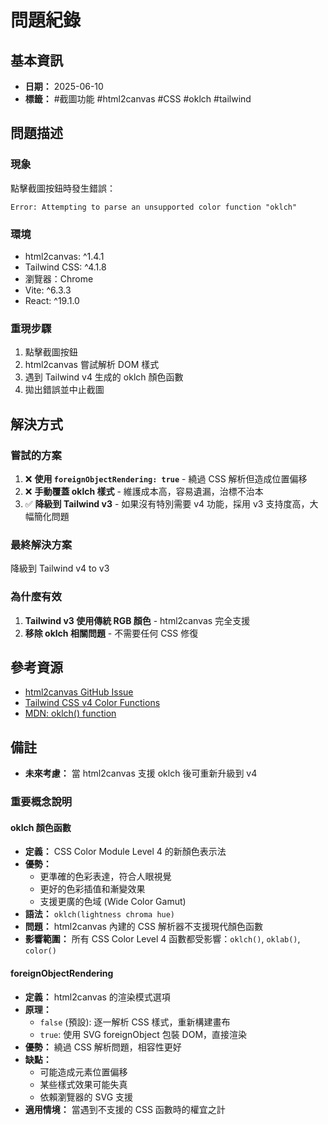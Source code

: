 # 問題紀錄

## 基本資訊

- **日期：** 2025-06-10
- **標籤：** #截圖功能 #html2canvas #CSS #oklch #tailwind

## 問題描述

### 現象

點擊截圖按鈕時發生錯誤：

```
Error: Attempting to parse an unsupported color function "oklch"
```

### 環境

- html2canvas: ^1.4.1
- Tailwind CSS: ^4.1.8
- 瀏覽器：Chrome
- Vite: ^6.3.3
- React: ^19.1.0

### 重現步驟

1. 點擊截圖按鈕
2. html2canvas 嘗試解析 DOM 樣式
3. 遇到 Tailwind v4 生成的 oklch 顏色函數
4. 拋出錯誤並中止截圖

## 解決方式

### 嘗試的方案

1. ❌ **使用 `foreignObjectRendering: true`** - 繞過 CSS 解析但造成位置偏移
2. ❌ **手動覆蓋 oklch 樣式** - 維護成本高，容易遺漏，治標不治本
3. ✅ **降級到 Tailwind v3** - 如果沒有特別需要 v4 功能，採用 v3 支持度高，大幅簡化問題

### 最終解決方案

降級到 Tailwind v4 to v3

### 為什麼有效

1. **Tailwind v3 使用傳統 RGB 顏色** - html2canvas 完全支援
2. **移除 oklch 相關問題** - 不需要任何 CSS 修復

## 參考資源

- [html2canvas GitHub Issue](https://github.com/niklasvh/html2canvas/issues)
- [Tailwind CSS v4 Color Functions](https://tailwindcss.com/docs/color-functions)
- [MDN: oklch() function](https://developer.mozilla.org/en-US/docs/Web/CSS/color_value/oklch)

## 備註

- **未來考慮：** 當 html2canvas 支援 oklch 後可重新升級到 v4

### 重要概念說明

#### oklch 顏色函數

- **定義：** CSS Color Module Level 4 的新顏色表示法
- **優勢：**
  - 更準確的色彩表達，符合人眼視覺
  - 更好的色彩插值和漸變效果
  - 支援更廣的色域 (Wide Color Gamut)
- **語法：** `oklch(lightness chroma hue)`
- **問題：** html2canvas 內建的 CSS 解析器不支援現代顏色函數
- **影響範圍：** 所有 CSS Color Level 4 函數都受影響：`oklch()`, `oklab()`, `color()`

#### foreignObjectRendering

- **定義：** html2canvas 的渲染模式選項
- **原理：**
  - `false` (預設): 逐一解析 CSS 樣式，重新構建畫布
  - `true`: 使用 SVG foreignObject 包裝 DOM，直接渲染
- **優勢：** 繞過 CSS 解析問題，相容性更好
- **缺點：**
  - 可能造成元素位置偏移
  - 某些樣式效果可能失真
  - 依賴瀏覽器的 SVG 支援
- **適用情境：** 當遇到不支援的 CSS 函數時的權宜之計
